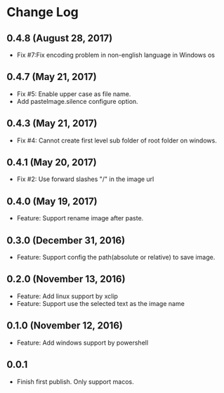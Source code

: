 # Change Log

## 0.4.8 (August 28, 2017)

- Fix #7:Fix encoding problem in non-english language in Windows os

## 0.4.7 (May 21, 2017)

- Fix #5: Enable upper case as file name.
- Add pasteImage.silence configure option.

## 0.4.3 (May 21, 2017)

- Fix #4: Cannot create first level sub folder of root folder on windows.

## 0.4.1 (May 20, 2017)

- Fix #2: Use forward slashes "/" in the image url

## 0.4.0 (May 19, 2017)

- Feature: Support rename image after paste.

## 0.3.0 (December 31, 2016)

- Feature: Support config the path(absolute or relative) to save image.

## 0.2.0 (November 13, 2016)

- Feature: Add linux support by xclip
- Feature: Support use the selected text as the image name

## 0.1.0 (November 12, 2016)

- Feature: Add windows support by powershell

## 0.0.1

- Finish first publish. Only support macos.